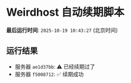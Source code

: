 # Weirdhost 自动续期脚本

**最后运行时间**: `2025-10-19 10:43:27` (北京时间)

## 运行结果

- 服务器 `ae1d37bb`: ⚠️ 已经续期过了
- 服务器 `f5008712`: ✅ 续期成功
